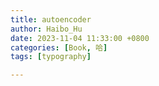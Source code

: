 ```yaml
---
title: autoencoder
author: Haibo_Hu
date: 2023-11-04 11:33:00 +0800
categories: [Book, 哈]
tags: [typography]

---
```


